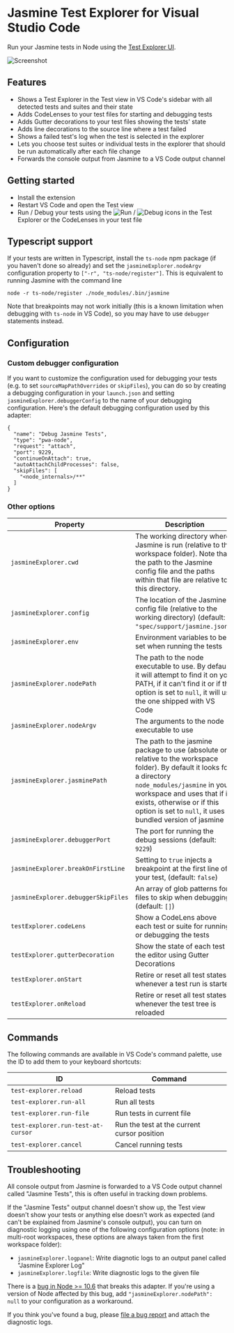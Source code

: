 # Jasmine Test Explorer for Visual Studio Code

Run your Jasmine tests in Node using the 
[Test Explorer UI](https://marketplace.visualstudio.com/items?itemName=hbenl.vscode-test-explorer).

![Screenshot](img/screenshot.png)

## Features
* Shows a Test Explorer in the Test view in VS Code's sidebar with all detected tests and suites and their state
* Adds CodeLenses to your test files for starting and debugging tests
* Adds Gutter decorations to your test files showing the tests' state
* Adds line decorations to the source line where a test failed
* Shows a failed test's log when the test is selected in the explorer
* Lets you choose test suites or individual tests in the explorer that should be run automatically after each file change
* Forwards the console output from Jasmine to a VS Code output channel

## Getting started
* Install the extension
* Restart VS Code and open the Test view
* Run / Debug your tests using the ![Run](img/run.png) / ![Debug](img/debug.png) icons in the Test Explorer or the CodeLenses in your test file

## Typescript support
If your tests are written in Typescript, install the `ts-node` npm package (if you haven't done so already) and set the `jasmineExplorer.nodeArgv` configuration property to `["-r", "ts-node/register"]`.
This is equivalent to running Jasmine with the command line 
```
node -r ts-node/register ./node_modules/.bin/jasmine
```
Note that breakpoints may not work initially (this is a known limitation when debugging with `ts-node` in VS Code), so you may have to use `debugger` statements instead.

## Configuration

### Custom debugger configuration

If you want to customize the configuration used for debugging your tests (e.g. to set `sourceMapPathOverrides`
or `skipFiles`), you can do so by creating a debugging configuration in your `launch.json` and setting
`jasmineExplorer.debuggerConfig` to the name of your debugging configuration.
Here's the default debugging configuration used by this adapter:
```
{
  "name": "Debug Jasmine Tests",
  "type": "pwa-node",
  "request": "attach",
  "port": 9229,
  "continueOnAttach": true,
  "autoAttachChildProcesses": false,
  "skipFiles": [
    "<node_internals>/**"
  ]
}
```

### Other options

Property                            | Description
------------------------------------|---------------------------------------------------------------
`jasmineExplorer.cwd`               | The working directory where Jasmine is run (relative to the workspace folder). Note that the path to the Jasmine config file and the paths within that file are relative to this directory.
`jasmineExplorer.config`            | The location of the Jasmine config file (relative to the working directory) (default: `"spec/support/jasmine.json"`)
`jasmineExplorer.env`               | Environment variables to be set when running the tests
`jasmineExplorer.nodePath`          | The path to the node executable to use. By default it will attempt to find it on your PATH, if it can't find it or if this option is set to `null`, it will use the one shipped with VS Code
`jasmineExplorer.nodeArgv`          | The arguments to the node executable to use
`jasmineExplorer.jasminePath`       | The path to the jasmine package to use (absolute or relative to the workspace folder).  By default it looks for a directory `node_modules/jasmine` in your workspace and uses that if it exists, otherwise or if this option is set to `null`, it uses a bundled version of jasmine
`jasmineExplorer.debuggerPort`      | The port for running the debug sessions (default: `9229`)
`jasmineExplorer.breakOnFirstLine`  | Setting to `true` injects a breakpoint at the first line of your test, (default: `false`)
`jasmineExplorer.debuggerSkipFiles` | An array of glob patterns for files to skip when debugging (default: `[]`)
`testExplorer.codeLens`             | Show a CodeLens above each test or suite for running or debugging the tests
`testExplorer.gutterDecoration`     | Show the state of each test in the editor using Gutter Decorations
`testExplorer.onStart`              | Retire or reset all test states whenever a test run is started
`testExplorer.onReload`             | Retire or reset all test states whenever the test tree is reloaded

## Commands

The following commands are available in VS Code's command palette, use the ID to add them to your keyboard shortcuts:

ID                                 | Command
-----------------------------------|--------------------------------------------
`test-explorer.reload`             | Reload tests
`test-explorer.run-all`            | Run all tests
`test-explorer.run-file`           | Run tests in current file
`test-explorer.run-test-at-cursor` | Run the test at the current cursor position
`test-explorer.cancel`             | Cancel running tests

## Troubleshooting
All console output from Jasmine is forwarded to a VS Code output channel called "Jasmine Tests", this is often useful in tracking down problems.

If the "Jasmine Tests" output channel doesn't show up, the Test view doesn't show your tests or anything else doesn't work as expected (and can't be explained from Jasmine's console output), you can turn on diagnostic logging using one of the following configuration options
(note: in multi-root workspaces, these options are always taken from the first workspace folder):
* `jasmineExplorer.logpanel`: Write diagnotic logs to an output panel called "Jasmine Explorer Log"
* `jasmineExplorer.logfile`: Write diagnostic logs to the given file

There is a [bug in Node >= 10.6](https://github.com/nodejs/node/issues/21671) that breaks this adapter.
If you're using a version of Node affected by this bug, add `"jasmineExplorer.nodePath": null` to your configuration as a workaround.

If you think you've found a bug, please [file a bug report](https://github.com/hbenl/vscode-jasmine-test-adapter/issues) and attach the diagnostic logs.
